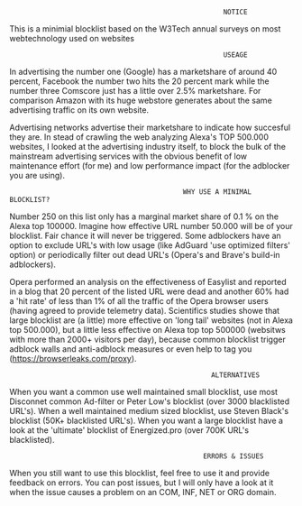                                                          NOTICE
This is a minimial blocklist based on the W3Tech annual surveys on most webtechnology used on websites

                                                         USEAGE
In advertising the number one (Google) has a marketshare of around 40 percent, Facebook the number two hits the 20 percent mark
while the number three Comscore just has a little over 2.5% marketshare. For comparison Amazon with its huge webstore generates
about the same advertising traffic on its own website. 

Advertising networks advertise their marketshare to indicate how succesful they are. In stead of crawling the web analyzing Alexa's 
TOP 500.000 websites, I looked at the advertising industry itself, to block the bulk of the mainstream advertising services with the 
obvious benefit of low maintenance effort (for me) and low performance impact (for the adblocker you are using).

                                               WHY USE A MINIMAL BLOCKLIST?
Number 250 on this list only has a marginal market share of 0.1 % on the Alexa top 100000. Imagine how effective URL number 50.000 will
be of your blocklist. Fair chance it will never be triggered. Some adblockers have an option to exclude URL's with low usage (like
AdGuard 'use optimized filters' option) or periodically filter out dead URL's (Opera's and Brave's build-in adblockers). 

Opera performed an analysis on the effectiveness of Easylist and reported in a blog that 20 percent of the listed URL were dead and
another 60% had a 'hit rate' of less than 1% of all the traffic of the Opera browser users (having agreed to provide telemetry data). 
Scientifics studies showe that large blocklist are (a little) more effective on 'long tail' websites (not in Alexa top 500.000), but 
a little less effective on Alexa top top 500000 (websitws with more than 2000+ visitors per day), because common blocklist trigger 
adblock walls and anti-adblock measures or even help to tag you (https://browserleaks.com/proxy).

                                                      ALTERNATIVES
When you want a common use well maintained small blocklist, use most Disconnet common Ad-filter or Peter Low's blocklist (over 3000
blacklisted URL's). When a well maintained medium sized blocklist, use Steven Black's blocklist (50K+ blacklisted URL's). When you 
want a large blocklist have a look at the 'ultimate' blocklist of Energized.pro (over 700K URL's blacklisted).

                                                    ERRORS & ISSUES
When you still want to use this blocklist, feel free to use it and provide feedback on errors. You can post issues, but I will only have 
a look at it when the issue causes a problem on an COM, INF, NET or ORG domain.
